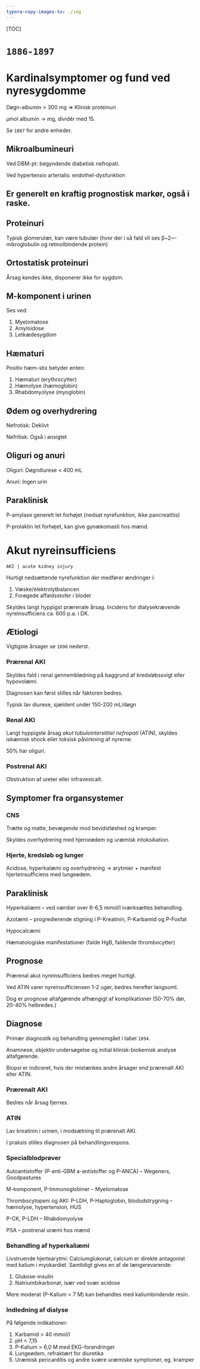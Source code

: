 ```yaml
---
typora-copy-images-to: ./img
---
```


[TOC]

# `1886-1897`

# Kardinalsymptomer og fund ved nyresygdomme

Døgn-albumin > 300 mg => Klinisk proteinuri

µmol albumin -> mg, dividér med 15.

Se `1887` for andre enheder.

## Mikroalbumineuri

Ved DBM-pt: begyndende diabetisk nefropati.

Ved hypertensio arterialis: endothel-dysfunktion

## Er generelt en kraftig prognostisk markør, også i raske.

## Proteinuri

Typisk glomerulær, kan være tubulær (hvor der i så fald vil ses β~2~-mikroglobulin og retinolbindende protein)

## Ortostatisk proteinuri

Årsag kendes ikke, disponerer ikke for sygdom.

## M-komponent i urinen

Ses ved:

1. Myelomatose
2. Amyloidose
3. Letkædesygdom

## Hæmaturi

Positiv hæm-stix betyder enten:

1. Hæmaturi (erythrocytter)
2. Hæmolyse (hæmoglobin)
3. Rhabdomyolyse (myoglobin)

## Ødem og overhydrering

Nefrotisk: Deklivt

Nefritisk: Også i ansigtet

## Oliguri og anuri

Oliguri: Døgndiurese < 400 mL

Anuri: Ingen urin

## Paraklinisk

P-amylase generelt let forhøjet (nedsat nyrefunktion, ikke pancreatitis)

P-prolaktin let forhøjet, kan give gynækomasti hos mænd.

# Akut nyreinsufficiens

`AKI | acute kidney injury`

Hurtigt nedsættende nyrefunktion der medfører ændringer i:

1. Væske/elektrolytbalancen
2. Forøgede affaldsstofer i blodet

Skyldes langt hyppigst prærenale årsag. Incidens for dialysekrævende nyreinsufficiens ca. 600 p.a. i DK.

## Ætiologi

Vigtigste årsager se `1890` nederst.

### Prærenal AKI

Skyldes fald i renal gennemblødning på baggrund af kredsløbssvigt eller hypovolæmi.

Diagnosen kan først stilles når faktoren bedres.

Typisk lav diurese, sjældent under 150-200 mL/døgn

### Renal AKI

Langt hyppigste årsag *akut tubulointerstitiel nefropati* (ATIN), skyldes iskæmisk shock eller toksisk påvirkning af nyrerne.

50% har oliguri.

### Postrenal AKI

Obstruktion af ureter eller infravesicalt.

## Symptomer fra organsystemer

### CNS

Trætte og matte, bevægende mod bevidstløshed og kramper.

Skyldes overhydrering med hjerneødem og uræmisk intoksikation.

### Hjerte, kredsløb og lunger

Acidose, hyperkalæmi og overhydrering -> arytmier + manifest hjerteinsufficiens med lungeødem.

## Paraklinisk

Hyperkaliæmi – ved værdier over 6-6,5 mmol/l iværksættes behandling.

Azotæmi – progredierende stigning i P-Kreatinin, P-Karbamid og P-Fosfat

Hypocalcæmi

Hæmatologiske manifestationer (falde HgB, faldende thrombocytter)

## Prognose

Prærenal akut nyreinsufficiens bedres meget hurtigt.

Ved ATIN varer nyreinsufficiensen 1-2 uger, bedres herefter langsomt.

Dog er prognose altafgørende afhængigt af komplikationer (50-70% dør, 20-40% helbredes.)



## Diagnose

Primær diagnostik og behandling gennemgået i tabel `1894`.

Anamnese, objektiv undersøgelse og initial klinisk-biokemisk analyse altafgørende.

Biopsi er indiceret, hvis der mistænkes andre årsager end prærenalt AKI eller ATIN.

### Prærenalt AKI

Bedres når årsag fjernes.

### ATIN

Lav kreatinin i urinen, i modsætning til prærenalt AKI.

I praksis stilles diagnosen på behandlingsrespons.

### Specialblodprøver

Autoantistoffer (P-anti-GBM a-antistoffer og P-ANCA) – Wegeners, Goodpastures

M-komponent, P-Immunoglobiner – Myelomatose

Thrombocytopeni og AKI: P-LDH, P-Haptoglobin, blodudstrygning – hæmolyse, hypertension, HUS

P-CK, P-LDH – Rhabdomyolyse

PSA – postrenal uræmi hos mænd

### Behandling af hyperkaliæmi

Livstruende hjertearytmi: Calciumglukonat, calcium er direkte antagonist med kalium i myokardiet. Samtidigt gives en af de længerevarende:

1. Glukose-insulin
2. Natriumbikarbonat, især ved svær acidose

Mere moderat (P-Kalium < 7 M) kan behandles med kaliumbindende resin.

### Indledning af dialyse

På følgende indikationer:

1. Karbamid > 40 mmol/l
2. pH < 7,15
3. P-Kalium > 6,0 M med EKG-forandringer
4. Lungeødem, refraktært for diuretika
5. Uræmisk pericarditis og andre svære uræmiske symptomer, eg. kramper
